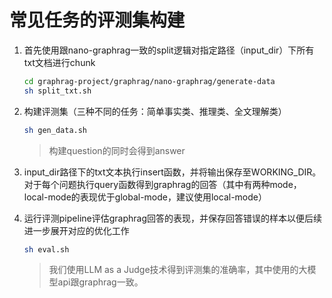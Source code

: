 # 常见任务的评测集构建
1. 首先使用跟nano-graphrag一致的split逻辑对指定路径（input_dir）下所有txt文档进行chunk
    ```bash
    cd graphrag-project/graphrag/nano-graphrag/generate-data
    sh split_txt.sh
    ```

2. 构建评测集（三种不同的任务：简单事实类、推理类、全文理解类）
    ```bash
    sh gen_data.sh
    ```
    > 构建question的同时会得到answer
3. input_dir路径下的txt文本执行insert函数，并将输出保存至WORKING_DIR。对于每个问题执行query函数得到graphrag的回答（其中有两种mode，local-mode的表现优于global-mode，建议使用local-mode）

4. 运行评测pipeline评估graphrag回答的表现，并保存回答错误的样本以便后续进一步展开对应的优化工作
    ```bash
    sh eval.sh
    ```
    > 我们使用LLM as a Judge技术得到评测集的准确率，其中使用的大模型api跟graphrag一致。

